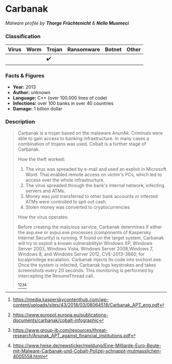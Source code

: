 # Carbanak

_Malware profile by **Thorge Früchtenicht** & **Nello Musmeci**_

### Classification

| Virus              | Worm | Trojan | Ransomware | Botnet | Other |
|:-------------------|:-----|:-------|:-----------|:-------|:------|
|  |      |    :heavy_check_mark:    |            |        |       |

### Facts & Figures

* **Year:** 2013
* **Author:** unknown
* **Language:** C++ (over 100.000 lines of code)
* **Infections:** over 100 banks in over 40 countries
* **Damage:** 1 billion dollar

### Description

> Carbanak is a trojan based on the maleware AnunAk. Criminals were able to gain access to banking infrastructure. In many cases a combination of trojans was used. Cobalt is a further stage of Carbanak. 
>
> How the theft worked:
> 1. The virus was spreaded by e-mail and used an exploit in Microsoft Word. That enabled remote access on victim's PCs, which led to access over the whole infrastructure.
> 2. The virus spreaded through the bank's internal network, infecting servers and ATMs.
> 3. Money was just transferred to other bank accounts or infected ATMs were controlled to spit out cash.
> 4. Stolen money was converted to cryptocurrencies
> 
> How the virus operates:
> 
> Before creating the malicious service, Carbanak determines if either the avp.exe or avpui.exe processes (components of Kaspersky Internet Security) is running. If found on the target system, Carbanak will try to exploit a known vulnerabilityin Windows XP, Windows Server 2003, Windows Vista, Windows Server 2008,Windows 7, Windows 8, and Windows Server 2012, CVE-2013-3660, for localprivilege escalation.
> Carbanak injects its code into svchost.exe.
> Once the system is infected, Carbanak logs keystrokes and takes screenshots every 20 seconds. This monitoring is performed by intercepting the ResumeThread call.
> 
> [^1][^2][^3][^4]


[^1]: https://media.kasperskycontenthub.com/wp-content/uploads/sites/43/2018/03/08064518/Carbanak_APT_eng.pdf
[^2]: https://www.europol.europa.eu/publications-documents/carbanak/cobalt-infographic
[^3]: https://www.group-ib.com/resources/threat-research/Anunak_APT_against_financial_institutions.pdf
[^4]: https://www.heise.de/newsticker/meldung/Eine-Milliarde-Euro-Beute-mit-Malware-Carbanak-und-Cobalt-Polizei-schnappt-mutmasslichen-4005558.html
